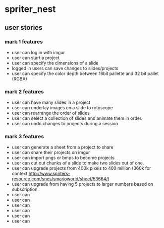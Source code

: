 # spriter_nest
## user stories
### mark 1 features
* user can log in with imgur
* user can start a project
* user can specify the dimensions of a slide
* logged in users can save changes to slides/projects
* user can specify the color depth between 16bit pallette and 32 bit pallet (RGBA)
### mark 2 features
* user can have many slides in a project
* user can underlay images on a slide to rotoscope
* user can rearrange the order of slides
* user can select a collection of slides and animate them in order.
* user can undo changes to projects during a session
### mark 3 features
* user can generate a sheet from a project to share
* user can share their projects on imgur
* user can import pngs or bmps to become projects
* user can cut out chunks of a slide to make two slides out of one.
* user can upgrade projects from 400k pixels to 400 million (360k for context http://www.spriters-resource.com/snes/smarioworld/sheet/53664/)
* user can upgrade from having 5 projects to larger numbers based on subscription
* user can 
* user can 
* user can 
* user can 
* user can 
* user can 